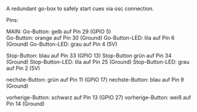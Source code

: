 A redundant go-box to safely start cues via osc connection.

Pins:

MAIN:
Go-Button: gelb auf Pin 29 (GPIO 5) </br>
Go-Button: orange auf Pin 30 (Ground)
Go-Button-LED: lila auf Pin 6 (Ground)
Go-Button-LED: grau auf Pin 4 (5V)

Stop-Button: blau auf Pin 33 (GPIO 13)
Stop-Button grün auf Pin 34 (Ground)
Stop-Button-LED: lila auf Pin 25 (Ground)
Stop-Button-LED: grau auf Pin 2 (5V)

nechste-Button: grün auf Pin 11 (GPIO 17)
nechste-Button: blau auf Pin 9 (Ground)

vorherige-Button: schwarz auf Pin 13 (GPIO 27)
vorherige-Button: weiß auf Pin 14 (Ground)
